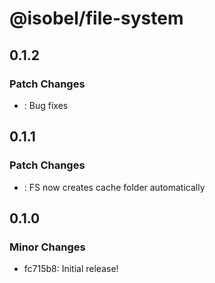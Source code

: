 # @isobel/file-system

## 0.1.2

### Patch Changes

- : Bug fixes

## 0.1.1

### Patch Changes

- : FS now creates cache folder automatically

## 0.1.0

### Minor Changes

- fc715b8: Initial release!
